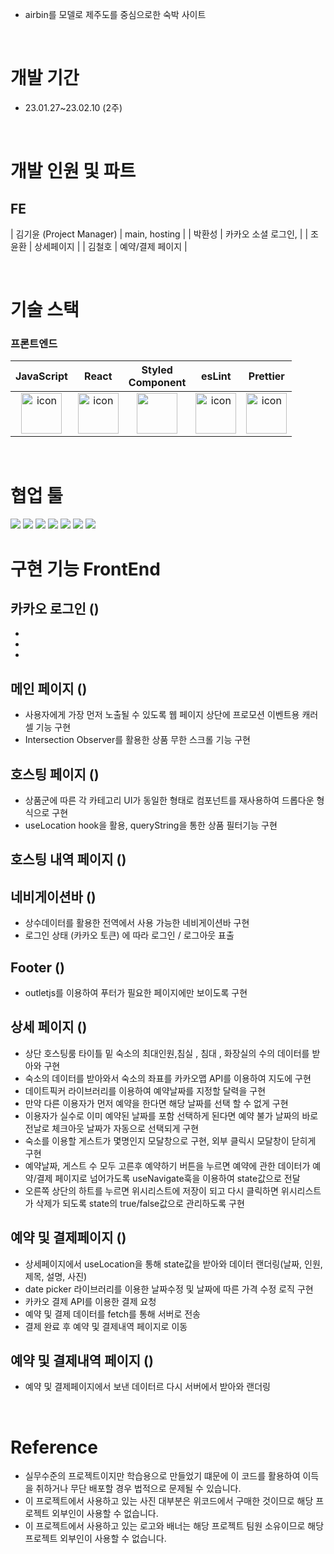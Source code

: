 

- airbin를 모델로 제주도를 중심으로한 숙박 사이트
</br>

# 개발 기간

- 23.01.27~23.02.10 (2주)
</br>

# 개발 인원 및 파트
## FE
| 김기윤 (Project Manager) | main, hosting | 
| 박환성 | 카카오 소셜 로그인,  |
| 조윤환 | 상세페이지 |
| 김철호 | 예약/결제 페이지 |

</br>

# 기술 스택

### 프론트엔드

|JavaScript|React|Styled</br>Component|esLint|Prettier|
| :--: | :--: | :--: | :--: | :--: |
| <img src="https://techstack-generator.vercel.app/js-icon.svg" alt="icon" width="65" height="65" /> | <img src="https://techstack-generator.vercel.app/react-icon.svg" alt="icon" width="65" height="65" /> | <img src="https://styled-components.com/logo.png" width="65" height="65" /></div> | <img src="https://techstack-generator.vercel.app/eslint-icon.svg" alt="icon" width="65" height="65" /> | <img src="https://techstack-generator.vercel.app/prettier-icon.svg" alt="icon" width="65" height="65" /> |


</br>

# 협업 툴

<div>
<img src="https://img.shields.io/badge/Git-F05032?style=flat&logo=Git&logoColor=white"/>
<img src="https://img.shields.io/badge/GitHub-181717?style=flat&logo=GitHub&logoColor=white"/>
<img src="https://img.shields.io/badge/Slack-4A154B?style=flat&logo=Slack&logoColor=white"/>
<img src="https://img.shields.io/badge/Trello-0052CC?style=flat&logo=Trello&logoColor=white"/>
<img src="https://img.shields.io/badge/Notion-000000?style=flat&logo=Notion&logoColor=white"/>
<img src="https://img.shields.io/badge/Figma-F24E1E?style=flat&logo=Figma&logoColor=white"/>
<img src="https://img.shields.io/badge/VSCode-007ACC?style=flat&logo=Visual Studio Code&logoColor=white"/>
</div>

# 구현 기능  FrontEnd


## 카카오 로그인 ()
- 
-
-

## 메인 페이지 ()
- 사용자에게 가장 먼저 노출될 수 있도록 웹 페이지 상단에 프로모션 이벤트용 캐러셀 기능 구현
- Intersection Observer를 활용한 상품 무한 스크롤 기능 구현

## 호스팅 페이지 () 
- 상품군에 따른 각 카테고리 UI가 동일한 형태로 컴포넌트를 재사용하여 드롭다운 형식으로 구현
- useLocation hook을 활용, queryString을 통한 상품 필터기능 구현

## 호스팅 내역 페이지 ()

## 네비게이션바 ()
- 상수데이터를 활용한 전역에서 사용 가능한 네비게이션바 구현
- 로그인 상태 (카카오 토큰) 에 따라 로그인 / 로그아웃 표출

## Footer ()
- outletjs를 이용하여 푸터가 필요한 페이지에만 보이도록 구현

## 상세 페이지 ()
- 상단 호스팅룸 타이틀 밑 숙소의 최대인원,침실 , 침대 , 화장실의 수의 데이터를 받아와 구현
- 숙소의 데이터를 받아와서 숙소의 좌표를 카카오맵 API를 이용하여 지도에 구현
- 데이트픽커 라이브러리를 이용하여 예약날짜를 지정할 달력을 구현
- 만약 다른 이용자가 먼저 예약을 한다면 해당 날짜를 선택 할 수 없게 구현
- 이용자가 실수로 이미 예약된 날짜를 포함 선택하게 된다면 예약 불가 날짜의 바로 전날로 체크아웃 
  날짜가 자동으로 선택되게 구현
- 숙소를 이용할 게스트가 몇명인지 모달창으로 구현, 외부 클릭시 모달창이 닫히게 구현
- 예약날짜, 게스트 수 모두 고른후 예약하기 버튼을 누르면 예약에 관한 데이터가 예약/결제 페이지로 넘어가도록
  useNavigate훅을 이용하여 state값으로 전달
- 오른쪽 상단의 하트를 누르면 위시리스트에 저장이 되고 다시 클릭하면 위시리스트가 삭제가 되도록 state의 true/false값으로
  관리하도록 구현

## 예약 및 결제페이지 ()
- 상세페이지에서 useLocation을 통해 state값을 받아와 데이터 랜더링(날짜, 인원, 제목, 설명, 사진)
- date picker 라이브러리를 이용한 날짜수정 및 날짜에 따른 가격 수정 로직 구현
- 카카오 결제 API를 이용한 결제 요청
- 예약 및 결제 데이터를 fetch를 통해 서버로 전송
- 결제 완료 후 예약 및 결제내역 페이지로 이동

## 예약 및 결제내역 페이지 ()
- 예약 및 결제페이지에서 보낸 데이터르 다시 서버에서 받아와 랜더링

</br>

# Reference
- 실무수준의 프로젝트이지만 학습용으로 만들었기 떄문에 이 코드를 활용하여 이득을 취하거나 무단 배포할 경우 법적으로 문제될 수 있습니다.
- 이 프로젝트에서 사용하고 있는 사진 대부분은 위코드에서 구매한 것이므로 해당 프로젝트 외부인이 사용할 수 없습니다.
- 이 프로젝트에서 사용하고 있는 로고와 배너는 해당 프로젝트 팀원 소유이므로 해당 프로젝트 외부인이 사용할 수 없습니다.
